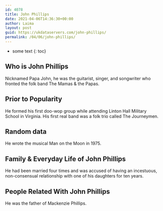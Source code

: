 ```yaml
---
id: 4078
title: John Phillips
date: 2021-04-06T14:36:30+00:00
author: Laima
layout: post
guid: https://ukdataservers.com/john-phillips/
permalink: /04/06/john-phillips/
---
```


* some text
{: toc}


## Who is John Phillips
                  
                  
                  
Nicknamed Papa John, he was the guitarist, singer, and songwriter who fronted the folk band The Mamas & the Papas.
                  
              
            
              
            
                
                
                
## Prior to Popularity
                  
                  
                  
He formed his first doo-wop group while attending Linton Hall Military School in Virginia. His first real band was a folk trio called The Journeymen.
                  
              
            
              
            
                
                
                
## Random data
                  
                  
                  
He wrote the musical Man on the Moon in 1975.
                  
              
            
              
            
                
                
                
## Family & Everyday Life of John Phillips
                  
                  
                  
He had been married four times and was accused of having an incestuous, non-consensual relationship with one of his daughters for ten years.
                  
              
            
              
            
                
                
                
## People Related With John Phillips
                  
                  
                  
He was the father of Mackenzie Phillips.
                  
              
            
              
            
                
              
            
              
              
            
            
              
            
          
          
          
